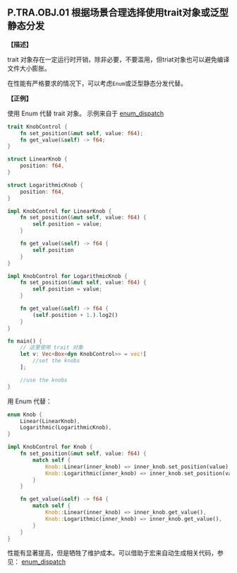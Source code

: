 ## P.TRA.OBJ.01  根据场景合理选择使用trait对象或泛型静态分发

**【描述】**

trait 对象存在一定运行时开销，除非必要，不要滥用，但triat对象也可以避免编译文件大小膨胀。

在性能有严格要求的情况下，可以考虑`Enum`或泛型静态分发代替。

**【正例】**

使用 Enum 代替 trait 对象。 示例来自于 [enum_dispatch](https://docs.rs/enum_dispatch/0.3.7/enum_dispatch/)

```rust
trait KnobControl {
    fn set_position(&mut self, value: f64);
    fn get_value(&self) -> f64;
}

struct LinearKnob {
    position: f64,
}

struct LogarithmicKnob {
    position: f64,
}

impl KnobControl for LinearKnob {
    fn set_position(&mut self, value: f64) {
        self.position = value;
    }

    fn get_value(&self) -> f64 {
        self.position
    }
}

impl KnobControl for LogarithmicKnob {
    fn set_position(&mut self, value: f64) {
        self.position = value;
    }

    fn get_value(&self) -> f64 {
        (self.position + 1.).log2()
    }
}

fn main() {
    // 这里使用 trait 对象
    let v: Vec<Box<dyn KnobControl>> = vec![
        //set the knobs
    ];

    //use the knobs
}
```

用 Enum 代替：

```rust
enum Knob {
    Linear(LinearKnob),
    Logarithmic(LogarithmicKnob),
}

impl KnobControl for Knob {
    fn set_position(&mut self, value: f64) {
        match self {
            Knob::Linear(inner_knob) => inner_knob.set_position(value),
            Knob::Logarithmic(inner_knob) => inner_knob.set_position(value),
        }
    }

    fn get_value(&self) -> f64 {
        match self {
            Knob::Linear(inner_knob) => inner_knob.get_value(),
            Knob::Logarithmic(inner_knob) => inner_knob.get_value(),
        }
    }
}
```

性能有显著提高，但是牺牲了维护成本。可以借助于宏来自动生成相关代码，参见： [enum_dispatch](https://docs.rs/enum_dispatch/0.3.7/enum_dispatch/)